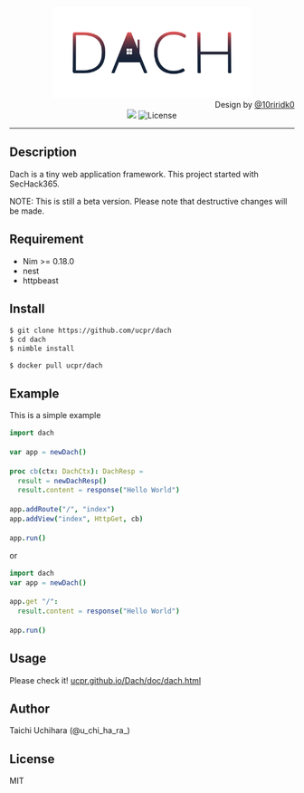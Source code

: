 <div align="center">
  <img src="img/logo.svg" width=350>
</div>

<div align="right">Design by <a href="https://github.com/10riridk0">@10riridk0</a></div>

<div align="center">
  <img src="https://travis-ci.com/ucpr/Dach.svg?branch=master">
  <img src="https://img.shields.io/github/license/MasoniteFramework/core.svg" alt="License"> 
</div>

---

## Description
Dach is a tiny web application framework. This project started with SecHack365.  

NOTE: This is still a beta version. Please note that destructive changes will be made.

## Requirement

- Nim >= 0.18.0
- nest
- httpbeast

## Install

```
$ git clone https://github.com/ucpr/dach
$ cd dach
$ nimble install
```

```
$ docker pull ucpr/dach
```

## Example

This is a simple example

```nim
import dach

var app = newDach()

proc cb(ctx: DachCtx): DachResp =
  result = newDachResp()
  result.content = response("Hello World")

app.addRoute("/", "index")
app.addView("index", HttpGet, cb)

app.run()
```

or 

```nim
import dach
var app = newDach()
      
app.get "/":
  result.content = response("Hello World")
      
app.run()
```

## Usage
Please check it! [ucpr.github.io/Dach/doc/dach.html](https://ucpr.github.io/Dach/doc/dach.html)

## Author
Taichi Uchihara (@u\_chi\_ha\_ra\_)

## License
MIT

